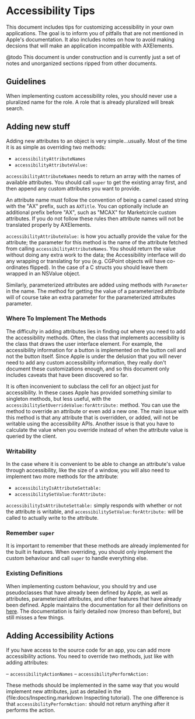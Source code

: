 # Accessibility Tips

This document includes tips for customizing accessibility in your own
applications. The goal is to inform you of pitfalls that are not
mentioned in Apple's documentation. It also includes notes on how to
avoid making decsions that will make an application incompatible with
AXElements.

@todo This document is under construction and is currently just a set
of notes and unorganized sections ripped from other documents.

## Guidelines

When implementing custom accessibility roles, you should never use a
pluralized name for the role. A role that is already pluralized will
break search.


## Adding new stuff

Adding new attributes to an object is very simple...usually. Most of
the time it is as simple as overriding two methods:

- `accessibilityAttributeNames`
- `accessibilityAttributeValue:`

`accessibilityAttributeNames` needs to return an array with the names
of available attributes. You should call `super` to get the existing
array first, and then append any custom attributes you want to
provide.

An attribute name must follow the convention of being a camel cased
string with the "AX" prefix, such as `AXTitle`. You can optionally
include an additional prefix before "AX", such as "MCAX" for
Marketcircle custom attributes. If you do not follow these rules then
attribute names will not be translated properly by AXElements.

`accessibilityAttributeValue:` is how you actually provide the value
for the attribute; the parameter for this method is the name of the
attribute fetched from calling `accessibilityAttributeNames`. You
should return the value without doing any extra work to the data; the
Accessibility interface will do any wrapping or translating for
you (e.g. CGPoint objects will have co-ordinates flipped). In the case
of a C structs you should leave them wrapped in an NSValue object.

Similarly, parameterized attributes are added using methods with
`Parameter` in the name. The method for getting the value of a
parameterized attribute will of course take an extra parameter for the
parameterized attributes parameter.

### Where To Implement The Methods

The difficulty in adding attributes lies in finding out where you need
to add the accessibility methods. Often, the class that implements
accessibility is the class that draws the user interface element. For
example, the accessibility information for a button is implemented on
the button cell and not the button itself. Since Apple is under the
delusion that you will never need to add any custom accessibility
information, they really don't document these customizations enough,
and so this document only includes caveats that have been discovered
so far.

It is often inconvenient to subclass the cell for an object just for
accessibility. In these cases Apple has provided something similar to
singleton methods, but less useful, with the
`accessibilitySetOverrideValue:forAttribute:` method. You can use the
method to override an attribute or even add a new one. The main issue
with this method is that any attribute that is overridden, or added,
will not be writable using the accessibility APIs. Another issue is
that you have to calculate the value when you override instead of when
the attribute value is queried by the client.

### Writability

In the case where it is convenient to be able to change an attribute's
value through accessibility, like the size of a window, you will also
need to implement two more methods for the attribute:

- `accessibilityIsAttributeSettable:`
- `accessibilitySetValue:forAttribute:`

`accessibilityIsAttributeSettable:` simply responds with whether or
not the attribute is writable, and
`accessibilitySetValue:forAttribute:` will be called to actually write
to the attribute.

### Remember `super`

It is important to remember that these methods are already implemented
for the built in features. When overriding, you should only implement
the custom behaviour and call `super` to handle everything else.

### Existing Definitions

When implementing custom behaviour, you should try and use
pseudoclasses that have already been defined by Apple, as well as
attributes, parameterized attributes, and other features that have
already been defined. Apple maintains the documentation for all their
definitions on
[here](http://developer.apple.com/library/mac/#documentation/UserExperience/Reference/Accessibility_RoleAttribute_Ref/Introduction.html#//apple_ref/doc/uid/TP40007870).
The documentation is fairly detailed now (moreso than before), but
still misses a few things.


## Adding Accessibility Actions

If you have access to the source code for an app, you can add more
accessibility actions. You need to override two methods, just like
with adding attributes:

– `accessibilityActionNames`
– `accessibilityPerformAction:`

These methods should be implemented in the same way that you would
implement new attributes, just as detailed in the
{file:docs/Inspecting.markdown Inspecting tutorial}. The one
difference is that `accessibilityPerformAction:` should not return
anything after it performs the action.

